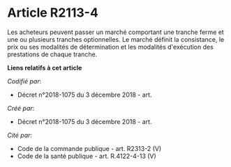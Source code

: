 # Article R2113-4

Les acheteurs peuvent passer un marché comportant une tranche ferme et une ou plusieurs tranches optionnelles. Le marché
définit la consistance, le prix ou ses modalités de détermination et les modalités d'exécution des prestations de chaque
tranche.

**Liens relatifs à cet article**

_Codifié par_:

  - Décret n°2018-1075 du 3 décembre 2018 - art.

_Créé par_:

  - Décret n°2018-1075 du 3 décembre 2018 - art.

_Cité par_:

  - Code de la commande publique - art. R2313-2 (V)
  - Code de la santé publique - art. R.4122-4-13 (V)
